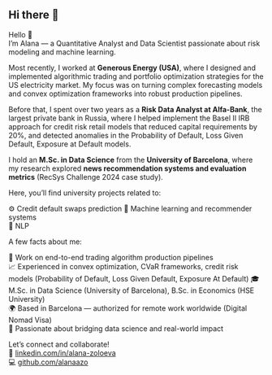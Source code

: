 ## Hi there 👋

Hello 👋  
I’m Alana — a Quantitative Analyst and Data Scientist passionate about risk modeling and machine learning.

Most recently, I worked at **Generous Energy (USA)**, where I designed and implemented algorithmic trading and portfolio optimization strategies for the US electricity market. My focus was on turning complex forecasting models and convex optimization frameworks into robust production pipelines.

Before that, I spent over two years as a **Risk Data Analyst at Alfa-Bank**, the largest private bank in Russia, where I helped implement the Basel II IRB approach for credit risk retail models that reduced capital requirements by 20%, and detected anomalies in the Probability of Default, Loss Given Default, Exposure at Default models.

I hold an **M.Sc. in Data Science** from the **University of Barcelona**, where my research explored **news recommendation systems and evaluation metrics** (RecSys Challenge 2024 case study).  

Here, you’ll find university projects related to:

⚙️ Credit default swaps prediction
🧠 Machine learning and recommender systems  
💬 NLP

A few facts about me:  

🚀 Work on end-to-end trading algorithm production pipelines  
📈 Experienced in convex optimization, CVaR frameworks, credit risk models (Probability of Default, Loss Given Default, Exposure At Default)
🎓 M.Sc. in Data Science (University of Barcelona), B.Sc. in Economics (HSE University)  
🌍 Based in Barcelona — authorized for remote work worldwide (Digital Nomad Visa)  
💬 Passionate about bridging data science and real-world impact  

Let’s connect and collaborate!  
🔗 [linkedin.com/in/alana-zoloeva](https://linkedin.com/in/alana-zoloeva)  
💻 [github.com/alanaazo](https://github.com/alanaazo)
